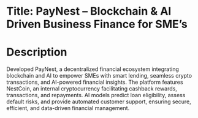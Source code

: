 # Title: PayNest – Blockchain & AI Driven Business Finance for SME’s 
# Description
Developed PayNest, a decentralized financial ecosystem integrating blockchain and AI to empower 
SMEs with smart lending, seamless crypto transactions, and AI-powered financial insights. The platform features 
NestCoin, an internal cryptocurrency facilitating cashback rewards, transactions, and repayments. AI models 
predict loan eligibility, assess default risks, and provide automated customer support, ensuring secure, efficient, 
and data-driven financial management. 
